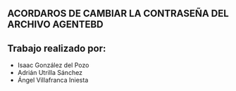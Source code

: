 ## ACORDAROS DE CAMBIAR LA CONTRASEÑA DEL ARCHIVO AGENTEBD
## Trabajo realizado por:
- Isaac González del Pozo
- Adrián Utrilla Sánchez
- Ángel Villafranca Iniesta
